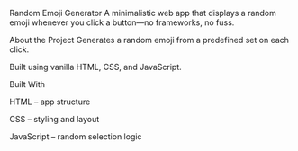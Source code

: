 Random Emoji Generator 
A minimalistic web app that displays a random emoji whenever you click a button—no frameworks, no fuss.

 About the Project
Generates a random emoji from a predefined set on each click.

Built using vanilla HTML, CSS, and JavaScript.

Built With

HTML – app structure

CSS – styling and layout

JavaScript – random selection logic
